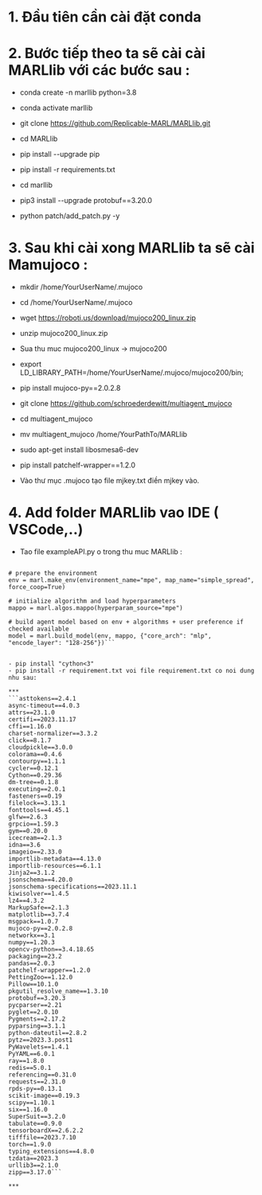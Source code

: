 # 1. Đầu tiên cần  cài đặt conda

# 2. Bước tiếp theo ta sẽ cài cài MARLlib với các bước sau : 

- conda create -n marllib python=3.8
- conda activate marllib
- git clone https://github.com/Replicable-MARL/MARLlib.git
- cd MARLlib
- pip install --upgrade pip
- pip install -r requirements.txt

- cd marllib
- pip3 install --upgrade protobuf==3.20.0
- python patch/add_patch.py -y


# 3. Sau khi cài xong MARLlib ta sẽ cài Mamujoco :

- mkdir /home/YourUserName/.mujoco
- cd /home/YourUserName/.mujoco
- wget https://roboti.us/download/mujoco200_linux.zip
- unzip mujoco200_linux.zip
- Sua thu muc  mujoco200_linux -> mujoco200
- export LD_LIBRARY_PATH=/home/YourUserName/.mujoco/mujoco200/bin;
- pip install mujoco-py==2.0.2.8

- git clone https://github.com/schroederdewitt/multiagent_mujoco
- cd multiagent_mujoco
- mv multiagent_mujoco /home/YourPathTo/MARLlib

- sudo apt-get install libosmesa6-dev
- pip install patchelf-wrapper==1.2.0
- Vào thư mục .mujoco tạo file mjkey.txt điền mjkey vào.


# 4. Add folder MARLlib vao IDE ( VSCode,..)
- Tao file exampleAPI.py o trong thu muc MARLlib :


```from marllib import marl

# prepare the environment
env = marl.make_env(environment_name="mpe", map_name="simple_spread", force_coop=True)

# initialize algorithm and load hyperparameters
mappo = marl.algos.mappo(hyperparam_source="mpe")

# build agent model based on env + algorithms + user preference if checked available
model = marl.build_model(env, mappo, {"core_arch": "mlp", "encode_layer": "128-256"})```

	
- pip install "cython<3"
- pip install -r requirement.txt voi file requirement.txt co noi dung nhu sau:

***
```asttokens==2.4.1
async-timeout==4.0.3
attrs==23.1.0
certifi==2023.11.17
cffi==1.16.0
charset-normalizer==3.3.2
click==8.1.7
cloudpickle==3.0.0
colorama==0.4.6
contourpy==1.1.1
cycler==0.12.1
Cython==0.29.36
dm-tree==0.1.8
executing==2.0.1
fasteners==0.19
filelock==3.13.1
fonttools==4.45.1
glfw==2.6.3
grpcio==1.59.3
gym==0.20.0
icecream==2.1.3
idna==3.6
imageio==2.33.0
importlib-metadata==4.13.0
importlib-resources==6.1.1
Jinja2==3.1.2
jsonschema==4.20.0
jsonschema-specifications==2023.11.1
kiwisolver==1.4.5
lz4==4.3.2
MarkupSafe==2.1.3
matplotlib==3.7.4
msgpack==1.0.7
mujoco-py==2.0.2.8
networkx==3.1
numpy==1.20.3
opencv-python==3.4.18.65
packaging==23.2
pandas==2.0.3
patchelf-wrapper==1.2.0
PettingZoo==1.12.0
Pillow==10.1.0
pkgutil_resolve_name==1.3.10
protobuf==3.20.3
pycparser==2.21
pyglet==2.0.10
Pygments==2.17.2
pyparsing==3.1.1
python-dateutil==2.8.2
pytz==2023.3.post1
PyWavelets==1.4.1
PyYAML==6.0.1
ray==1.8.0
redis==5.0.1
referencing==0.31.0
requests==2.31.0
rpds-py==0.13.1
scikit-image==0.19.3
scipy==1.10.1
six==1.16.0
SuperSuit==3.2.0
tabulate==0.9.0
tensorboardX==2.6.2.2
tifffile==2023.7.10
torch==1.9.0
typing_extensions==4.8.0
tzdata==2023.3
urllib3==2.1.0
zipp==3.17.0```

***




